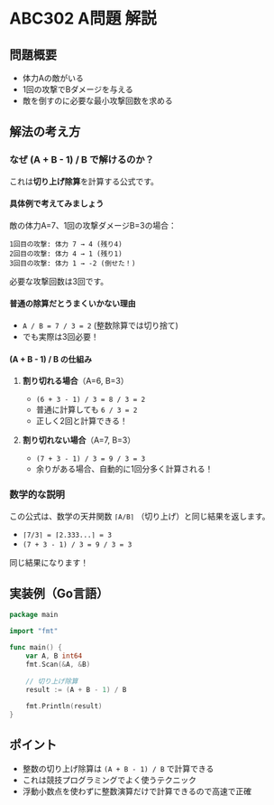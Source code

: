 # ABC302 A問題 解説

## 問題概要
- 体力Aの敵がいる
- 1回の攻撃でBダメージを与える
- 敵を倒すのに必要な最小攻撃回数を求める

## 解法の考え方

### なぜ (A + B - 1) / B で解けるのか？

これは**切り上げ除算**を計算する公式です。

#### 具体例で考えてみましょう
敵の体力A=7、1回の攻撃ダメージB=3の場合：

```
1回目の攻撃: 体力 7 → 4 (残り4)
2回目の攻撃: 体力 4 → 1 (残り1)  
3回目の攻撃: 体力 1 → -2 (倒せた！)
```

必要な攻撃回数は3回です。

#### 普通の除算だとうまくいかない理由
- `A / B = 7 / 3 = 2` (整数除算では切り捨て)
- でも実際は3回必要！

#### (A + B - 1) / B の仕組み

1. **割り切れる場合**（A=6, B=3）
   - `(6 + 3 - 1) / 3 = 8 / 3 = 2`
   - 普通に計算しても `6 / 3 = 2`
   - 正しく2回と計算できる！

2. **割り切れない場合**（A=7, B=3）
   - `(7 + 3 - 1) / 3 = 9 / 3 = 3`
   - 余りがある場合、自動的に1回分多く計算される！

### 数学的な説明
この公式は、数学の天井関数 `⌈A/B⌉` （切り上げ）と同じ結果を返します。

- `⌈7/3⌉ = ⌈2.333...⌉ = 3`
- `(7 + 3 - 1) / 3 = 9 / 3 = 3`

同じ結果になります！

## 実装例（Go言語）

```go
package main

import "fmt"

func main() {
    var A, B int64
    fmt.Scan(&A, &B)
    
    // 切り上げ除算
    result := (A + B - 1) / B
    
    fmt.Println(result)
}
```

## ポイント
- 整数の切り上げ除算は `(A + B - 1) / B` で計算できる
- これは競技プログラミングでよく使うテクニック
- 浮動小数点を使わずに整数演算だけで計算できるので高速で正確